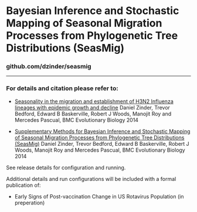 # Bayesian Inference and Stochastic Mapping of Seasonal Migration Processes from Phylogenetic Tree Distributions (SeasMig)
### github.com/dzinder/seasmig

-----------------------------------------------------------------------------------------------------------
### For details and citation please refer to:
* [Seasonality in the migration and establishment of H3N2 Influenza lineages with epidemic growth and decline](https://bmcevolbiol.biomedcentral.com/articles/10.1186/s12862-014-0272-2) Daniel Zinder, Trevor Bedford, Edward B Baskerville, Robert J Woods, Manojit Roy and Mercedes Pascual, BMC Evolutionary Biology 2014

* [Supplementary Methods for Bayesian Inference and Stochastic Mapping of Seasonal Migration Processes from Phylogenetic Tree Distributions (SeasMig)](https://static-content.springer.com/esm/art%3A10.1186%2Fs12862-014-0272-2/MediaObjects/12862_2014_272_MOESM2_ESM.pdf) Daniel Zinder, Trevor Bedford, Edward B Baskerville, Robert J Woods, Manojit Roy and Mercedes Pascual, BMC Evolutionary Biology 2014

See release details for configuration and running. 

Additional details and run configurations will be included with a formal publication of:
* Early Signs of Post-vaccination Change in US Rotavirus Population (in preperation) 



